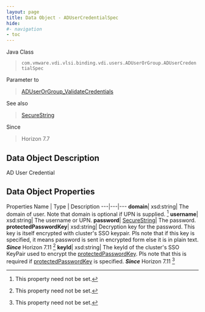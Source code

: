 ```yaml
---
layout: page
title: Data Object - ADUserCredentialSpec
hide:
#- navigation
- toc
---
```






Java Class
> `com.vmware.vdi.vlsi.binding.vdi.users.ADUserOrGroup.ADUserCredentialSpec`

Parameter to
> [ADUserOrGroup_ValidateCredentials](vdi.users.ADUserOrGroup.md#validateCredentials)

See also
> [SecureString](vdi.util.SecureString.md)

Since
> Horizon 7.7


## Data Object Description

AD User Credential

## Data Object Properties
Properties
Name |  Type |  Description
---|---|---
**domain**|  xsd:string|  The domain of user. Note that domain is optional if UPN is supplied. [^1]
**username**|  xsd:string|  The username or UPN.
**password**| [SecureString](vdi.util.SecureString.md)|  The password.
**protectedPasswordKey**|  xsd:string|  Decryption key for the password. This key is itself encrypted with cluster's SSO keypair. Pls note that if this key is specified, it means password is sent in encrypted form else it is in plain text.  **_Since_** Horizon 7.11 [^1]
**keyId**|  xsd:string|  The keyId of the cluster's SSO KeyPair used to encrypt the [protectedPasswordKey](vdi.users.ADUserOrGroup.ADUserCredentialSpec.md#protectedPasswordKey). Pls note that this is required if [protectedPasswordKey](vdi.users.ADUserOrGroup.ADUserCredentialSpec.md#protectedPasswordKey) is specified.  **_Since_** Horizon 7.11 [^1]


 


[^1]: This property need not be set.